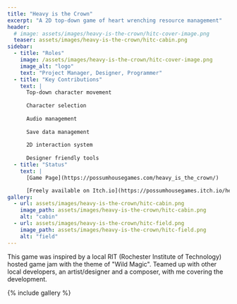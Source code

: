 ```yaml
---
title: "Heavy is the Crown"
excerpt: "A 2D top-down game of heart wrenching resource management"
header:
  # image: assets/images/heavy-is-the-crown/hitc-cover-image.png
  teaser: assets/images/heavy-is-the-crown/hitc-cabin.png
sidebar:
  - title: "Roles"
    image: /assets/images/heavy-is-the-crown/hitc-cover-image.png
    image_alt: "logo"
    text: "Project Manager, Designer, Programmer"
  - title: "Key Contributions"
    text: |
      Top-down character movement
      
      Character selection
      
      Audio management
      
      Save data management
      
      2D interaction system
      
      Designer friendly tools
  - title: "Status"
    text: |
      [Game Page](https://possumhousegames.com/heavy_is_the_crown/)

      [Freely available on Itch.io](https://possumhousegames.itch.io/heavy-is-the-crown)
gallery:
  - url: assets/images/heavy-is-the-crown/hitc-cabin.png
    image_path: assets/images/heavy-is-the-crown/hitc-cabin.png
    alt: "cabin"
  - url: assets/images/heavy-is-the-crown/hitc-field.png
    image_path: assets/images/heavy-is-the-crown/hitc-field.png
    alt: "field"
---
```


This game was inspired by a local RIT (Rochester Institute of Technology) hosted game jam with the theme of "Wild Magic". Teamed up with other local developers, an artist/designer and a composer, with me covering the development.  

{% include gallery %}
